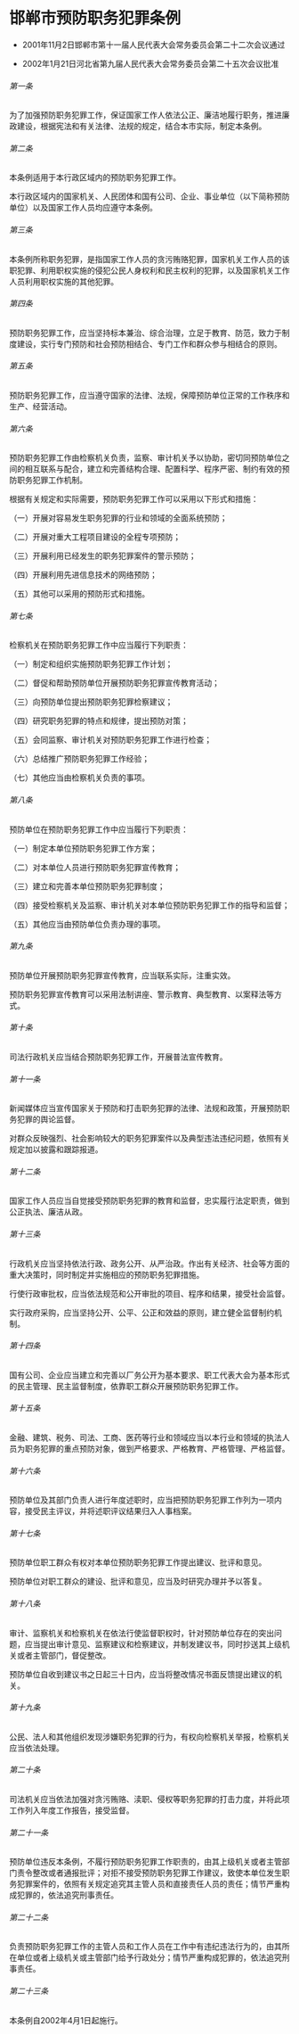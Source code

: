 # 邯郸市预防职务犯罪条例

- 2001年11月2日邯郸市第十一届人民代表大会常务委员会第二十二次会议通过

- 2002年1月21日河北省第九届人民代表大会常务委员会第二十五次会议批准

<!-- INFO END -->

###### 第一条

为了加强预防职务犯罪工作，保证国家工作人依法公正、廉洁地履行职务，推进廉政建设，根据宪法和有关法律、法规的规定，结合本市实际，制定本条例。

###### 第二条

本条例适用于本行政区域内的预防职务犯罪工作。

本行政区域内的国家机关、人民团体和国有公司、企业、事业单位（以下简称预防单位）以及国家工作人员均应遵守本条例。

###### 第三条

本条例所称职务犯罪，是指国家工作人员的贪污贿赂犯罪，国家机关工作人员的该职犯罪、利用职权实施的侵犯公民人身权利和民主权利的犯罪，以及国家机关工作人员利用职权实施的其他犯罪。

###### 第四条

预防职务犯罪工作，应当坚持标本兼治、综合治理，立足于教育、防范，致力于制度建设，实行专门预防和社会预防相结合、专门工作和群众参与相结合的原则。

###### 第五条

预防职务犯罪工作，应当遵守国家的法律、法规，保障预防单位正常的工作秩序和生产、经营活动。

###### 第六条

预防职务犯罪工作由检察机关负责，监察、审计机关予以协助，密切同预防单位之间的相互联系与配合，建立和完善结构合理、配置科学、程序严密、制约有效的预防职务犯罪工作机制。

根据有关规定和实际需要，预防职务犯罪工作可以采用以下形式和措施：

（一）开展对容易发生职务犯罪的行业和领域的全面系统预防；

（二）开展对重大工程项目建设的全程专项预防；

（三）开展利用已经发生的职务犯罪案件的警示预防；

（四）开展利用先进信息技术的网络预防；

（五）其他可以采用的预防形式和措施。

###### 第七条

检察机关在预防职务犯罪工作中应当履行下列职责：

（一）制定和组织实施预防职务犯罪工作计划；

（二）督促和帮助预防单位开展预防职务犯罪宣传教育活动；

（三）向预防单位提出预防职务犯罪检察建议；

（四）研究职务犯罪的特点和规律，提出预防对策；

（五）会同监察、审计机关对预防职务犯罪工作进行检查；

（六）总结推广预防职务犯罪工作经验；

（七）其他应当由检察机关负责的事项。

###### 第八条

预防单位在预防职务犯罪工作中应当履行下列职责：

（一）制定本单位预防职务犯罪工作方案；

（二）对本单位人员进行预防职务犯罪宣传教育；

（三）建立和完善本单位预防职务犯罪制度；

（四）接受检察机关及监察、审计机关对本单位预防职务犯罪工作的指导和监督；

（五）其他应当由预防单位负责办理的事项。

###### 第九条

预防单位开展预防职务犯罪宣传教育，应当联系实际，注重实效。

预防职务犯罪宣传教育可以采用法制讲座、警示教育、典型教育、以案释法等方式。

###### 第十条

司法行政机关应当结合预防职务犯罪工作，开展普法宣传教育。

###### 第十一条

新闻媒体应当宣传国家关于预防和打击职务犯罪的法律、法规和政策，开展预防职务犯罪的舆论监督。

对群众反映强烈、社会影响较大的职务犯罪案件以及典型违法违纪问题，依照有关规定加以披露和跟踪报道。

###### 第十二条

国家工作人员应当自觉接受预防职务犯罪的教育和监督，忠实履行法定职责，做到公正执法、廉洁从政。

###### 第十三条

行政机关应当坚持依法行政、政务公开、从严治政。作出有关经济、社会等方面的重大决策时，同时制定并实施相应的预防职务犯罪措施。

行使行政审批权，应当依法规范和公开审批的项目、程序和结果，接受社会监督。

实行政府采购，应当坚持公开、公平、公正和效益的原则，建立健全监督制约机制。

###### 第十四条

国有公司、企业应当建立和完善以厂务公开为基本要求、职工代表大会为基本形式的民主管理、民主监督制度，依靠职工群众开展预防职务犯罪工作。

###### 第十五条

金融、建筑、税务、司法、工商、医药等行业和领域应当以本行业和领域的执法人员为职务犯罪的重点预防对象，做到严格要求、严格教育、严格管理、严格监督。

###### 第十六条

预防单位及其部门负责人进行年度述职时，应当把预防职务犯罪工作列为一项内容，接受民主评议，并将述职评议结果归入人事档案。

###### 第十七条

预防单位职工群众有权对本单位预防职务犯罪工作提出建议、批评和意见。

预防单位对职工群众的建设、批评和意见，应当及时研究办理并予以答复。

###### 第十八条

审计、监察机关和检察机关在依法行使监督职权时，针对预防单位存在的突出问题，应当提出审计意见、监察建议和检察建议，并制发建议书，同时抄送其上级机关或者主管部门，督促整改。

预防单位自收到建议书之日起三十日内，应当将整改情况书面反馈提出建议的机关。

###### 第十九条

公民、法人和其他组织发现涉嫌职务犯罪的行为，有权向检察机关举报，检察机关应当依法处理。

###### 第二十条

司法机关应当依法加强对贪污贿赂、渎职、侵权等职务犯罪的打击力度，并将此项工作列入年度工作报告，接受监督。

###### 第二十一条

预防单位违反本条例，不履行预防职务犯罪工作职责的，由其上级机关或者主管部门责令整改或者通报批评；对拒不接受预防职务犯罪工作建议，致使本单位发生职务犯罪案件的，依照有关规定追究其主管人员和直接责任人员的责任；情节严重构成犯罪的，依法追究刑事责任。

###### 第二十二条

负责预防职务犯罪工作的主管人员和工作人员在工作中有违纪违法行为的，由其所在单位或者上级机关或主管部门给予行政处分；情节严重构成犯罪的，依法追究刑事责任。

###### 第二十三条

本条例自2002年4月1日起施行。
